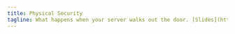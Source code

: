 ```yaml
---
title: Physical Security
tagline: What happens when your server walks out the door. [Slides](https://github.com/sww1235/Hashdump-Presentations/blob/master/Physical_Sec/Physical_Sec.pdf)
---
```

